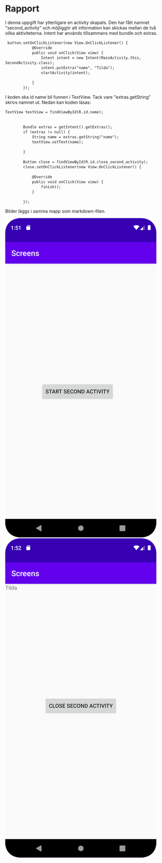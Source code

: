 
# Rapport

I denna uppgift har ytterligare en activity skapats. Den har fått namnet "second_activity" och möjliggör att information kan skickas mellan de två olika aktiviteterna. Intent har används tillsammans med bundle och extras.

```
 button.setOnClickListener(new View.OnClickListener() {
            @Override
            public void onClick(View view) {
                Intent intent = new Intent(MainActivity.this, SecondActivity.class);
                intent.putExtra("name", "Tilda");
                startActivity(intent);

            }
        });
```

I koden ska id name bli funnen i TextView. Tack vare "extras.getString" skrivs namnet ut. Nedan kan koden läsas:

```
TextView textView = findViewById(R.id.name);


        Bundle extras = getIntent().getExtras();
        if (extras != null) {
            String name = extras.getString("name");
            textView.setText(name);

        }

        Button close = findViewById(R.id.close_second_activity);
        close.setOnClickListener(new View.OnClickListener() {

            @Override
            public void onClick(View view) {
                finish();
            }

        });
```

Bilder läggs i samma mapp som markdown-filen.

![](Screenshot_20220506_135149.png)
![](Screenshot_20220506_135218.png)
